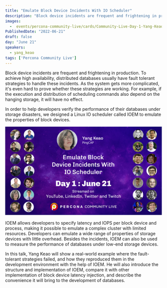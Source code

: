 ```yaml
---
title: "Emulate Block Device Incidents With IO Scheduler"
description: "Block device incidents are frequent and frightening in production. To achieve high availability, distributed databases usually have fault tolerant strategies to handle these incidents."
images:
  -  events/percona-community-live/cards/Community-Live-Day-1-Yang-Keao.jpg
PublishedDate: "2022-06-21"
draft: false
day: "June 21"
speakers:
  - yang_keao
tags: ['Percona Community Live']
---
```


Block device incidents are frequent and frightening in production. To achieve high availability, distributed databases usually have fault tolerant strategies to handle these incidents. As the system gets more complicated, it's even hard to prove whether these strategies are working. For example, if the execution and distribution of scheduling commands also depend on the hanging storage, it will have no effect.

In order to help developers verify the performance of their databases under storage disasters, we designed a Linux IO scheduler called IOEM to emulate the properties of block devices.

![Emulate Block Device Incidents With IO Scheduler](events/percona-community-live/cards/Community-Live-Day-1-Yang-Keao.jpg)

IOEM allows developers to specify latency and IOPS per block device and process, making it possible to emulate a complex cluster with limited resources.  Developers can emulate a wide range of properties of storage devices with little overhead. Besides the incidents, IOEM can also be used to measure the performance of databases under low-end storage devices.

In this talk, Yang Keao will show a real-world example where the fault-tolerant strategies failed, and how they reproduced them in the development environment with the help of IOEM. He will also introduce the structure and implementation of IOEM, compare it with other implementation of block device latency injection, and describe the convenience it will bring to the development of databases.


